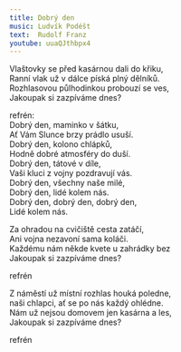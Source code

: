 ```yaml
---
title: Dobrý den
music: Ludvík Podéšt
text:  Rudolf Franz
youtube: uuaQJthbpx4
---
```


Vlaštovky se před kasárnou dali do křiku,  
Ranní vlak už v dálce píská plný dělníků.  
Rozhlasovou půlhodinkou probouzí se ves,  
Jakoupak si zazpíváme dnes?

refrén:  
Dobrý den, maminko v šátku,  
Ať Vám Slunce brzy prádlo usuší.  
Dobrý den, kolono chlápků,  
Hodně dobré atmosféry do duší.  
Dobrý den, tátové v díle,  
Vaši kluci z vojny pozdravují vás.  
Dobrý den, všechny naše milé,  
Dobrý den, lidé kolem nás.  
Dobrý den, dobrý den, dobrý den,  
Lidé kolem nás.

Za ohradou na cvičiště cesta zatáčí,  
Ani vojna nezavoní sama koláči.  
Každému nám někde kvete u zahrádky bez  
Jakoupak si zazpíváme dnes?

refrén

Z náměstí už místní rozhlas houká poledne,  
naši chlapci, ať se po nás každý ohlédne.  
Nám už nejsou domovem jen kasárna a les,    
Jakoupak si zazpíváme dnes?

refrén